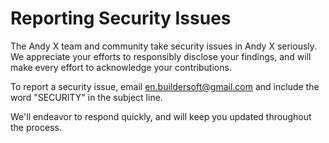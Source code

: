 # Reporting Security Issues

The Andy X team and community take security issues in Andy X seriously. We appreciate your efforts to responsibly disclose your findings, and will make every effort to acknowledge your contributions.

To report a security issue, email [en.buildersoft@gmail.com](mailto:sen.buildersoft@gmail.com) and include the word "SECURITY" in the subject line.

We'll endeavor to respond quickly, and will keep you updated throughout the process.
